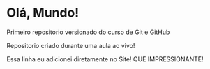 # Olá, Mundo!
 Primeiro repositorio versionado do curso de Git e GitHub

 Repositorio criado durante uma aula ao vivo!

 Essa linha eu adicionei diretamente no Site! QUE IMPRESSIONANTE!
